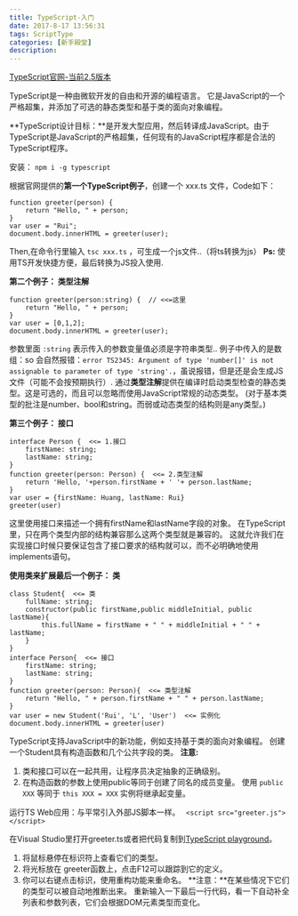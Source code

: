```yaml
---
title: TypeScript-入门
date: 2017-8-17 13:56:31
tags: ScriptType
categories: [新手殿堂]
description:
---
```


[TypeScript官网-当前2.5版本](http://www.typescriptlang.org/)

TypeScript是一种由微软开发的自由和开源的编程语言。
它是JavaScript的一个严格超集，并添加了可选的静态类型和基于类的面向对象编程。

**TypeScript设计目标：**是开发大型应用，然后转译成JavaScript。由于TypeScript是JavaScript的严格超集，任何现有的JavaScript程序都是合法的TypeScript程序。

安装： `npm i -g typescript`

根据官网提供的**第一个TypeScript例子**，创建一个 xxx.ts 文件，Code如下：
```
function greeter(person) {
    return "Hello, " + person;
}
var user = "Rui";
document.body.innerHTML = greeter(user);
```
Then,在命令行里输入 `tsc xxx.ts` ，可生成一个js文件..（将ts转换为js）
**Ps:** 使用TS开发快捷方便，最后转换为JS投入使用.

**第二个例子： 类型注解**
```
function greeter(person:string) {  // <<=这里
    return "Hello, " + person;
}
var user = [0,1,2];
document.body.innerHTML = greeter(user);
```
参数里面 `:string` 表示传入的参数变量值必须是字符串类型.. 
例子中传入的是数组：so 会自然报错：`error TS2345: Argument of type 'number[]' is not assignable to parameter of type 'string'.`，虽说报错，但是还是会生成JS文件（可能不会按预期执行）.
通过**类型注解**提供在编译时启动类型检查的静态类型。这是可选的，而且可以忽略而使用JavaScript常规的动态类型。 (对于基本类型的批注是number、bool和string。而弱或动态类型的结构则是any类型。)

**第三个例子： 接口**
```
interface Person {  <<= 1.接口
    firstName: string;
    lastName: string;
}
function greeter(person: Person) {  <<= 2.类型注解
    return 'Hello, '+person.firstName + ' '+ person.lastName; 
}
var user = {firstName: Huang, lastName: Rui}
greeter(user)
```
这里使用接口来描述一个拥有firstName和lastName字段的对象。 
在TypeScript里，只在两个类型内部的结构兼容那么这两个类型就是兼容的。 
这就允许我们在实现接口时候只要保证包含了接口要求的结构就可以，而不必明确地使用 implements语句。

**使用类来扩展最后一个例子： 类**
```
class Student{  <<= 类
    fullName: string;
    constructor(public firstName,public middleInitial, public lastName){
        this.fullName = firstName + " " + middleInitial + " " + lastName;
    }
}
interface Person{  <<= 接口
    firstName: string;
    lastName: string;
}
function greeter(person: Person){  <<= 类型注解
    return "Hello, " + person.firstName + " " + person.lastName;
}
var user = new Student('Rui', 'L', 'User')  <<= 实例化
document.body.innerHTML = greeter(user)  
```
TypeScript支持JavaScript中的新功能，例如支持基于类的面向对象编程。
创建一个Student具有构造函数和几个公共字段的类。
**注意:**
1. 类和接口可以在一起共用，让程序员决定抽象的正确级别。
2. 在构造函数的参数上使用public等同于创建了同名的成员变量。
使用 `public XXX` 等同于 `this XXX = XXX` 实例将继承起变量。

运行TS Web应用：与平常引入外部JS脚本一样。
` <script src="greeter.js"></script>`

在Visual Studio里打开greeter.ts或者把代码复制到[TypeScript playground](https://www.typescriptlang.org/play/index.html)。 
1. 将鼠标悬停在标识符上查看它们的类型。 
2. 将光标放在 greeter函数上，点击F12可以跟踪到它的定义。
3. 你可以右键点击标识，使用重构功能来重命名。
**注意：**在某些情况下它们的类型可以被自动地推断出来。 重新输入一下最后一行代码，看一下自动补全列表和参数列表，它们会根据DOM元素类型而变化。

